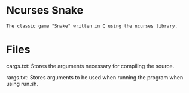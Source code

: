 # Ncurses Snake

	The classic game "Snake" written in C using the ncurses library.


# Files

cargs.txt:
	Stores the arguments necessary for compiling the source.

rargs.txt:
	Stores arguments to be used when running the program when using run.sh.

